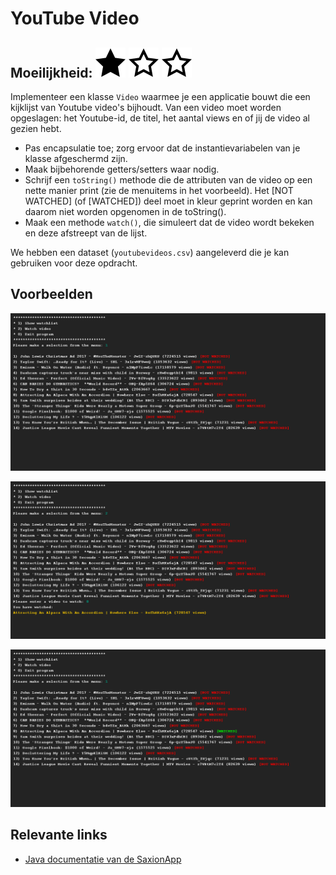 # YouTube Video
## Moeilijkheid: ![Filled](../resources/star-filled.svg) ![Outlined](../resources/star-outlined.svg) ![Outlined](../resources/star-outlined.svg) 

Implementeer een klasse `Video` waarmee je een applicatie bouwt die een kijklijst van Youtube video's bijhoudt. Van een video moet worden opgeslagen: het Youtube-id, de titel, het aantal views en of jij de video al gezien hebt.

- Pas encapsulatie toe; zorg ervoor dat de instantievariabelen van je klasse afgeschermd zijn.
- Maak bijbehorende getters/setters waar nodig. 
- Schrijf een `toString()` methode die de attributen van de video op een nette manier print (zie de menuitems in het voorbeeld). Het [NOT WATCHED] (of [WATCHED]) deel moet in kleur geprint worden en kan daarom niet worden opgenomen in de toString().
- Maak een methode `watch()`, die simuleert dat de video wordt bekeken en deze afstreept van de lijst.

We hebben een dataset (`youtubevideos.csv`) aangeleverd die je kan gebruiken voor deze opdracht.

## Voorbeelden
![Preview](sample_output.png)

![Preview](sample_output2.png)

![Preview](sample_output3.png)

## Relevante links
* [Java documentatie van de SaxionApp](https://saxionapp.hboictlab.nl/nl/saxion/app/SaxionApp.html)

